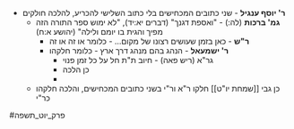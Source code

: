 * **ר' יוסף ענגיל** - שני כתובים המכחישים בלי כתוב השלישי להכריע, להלכה חולקים
	* **גמ' ברכות** (לה:) - "ואספת דגנך" (דברים יא:יד), "לא ימוש ספר התורה הזה מפיך והגית בו יומם ולילה" (יהושע א:ח)
		* **ר"ש** - כאן בזמן שעושים רצונו של מקום… - כלומר או זה או זה
		* **ר' ישמעאל** - הנהג בהם מנהג דרך ארץ - כלומר חלקהו
			* גר"א (ריש פאה) - חיוב ת"ת חל על כל זמן פנוי
			* כן הלכה
			* 
	* כן גבי [[שמחת יו"ט]] חלקו ר"א ור"י בשני כתובים המכחישים, והלכה חלקהו כר"י

#פרק_יוט_תשפה